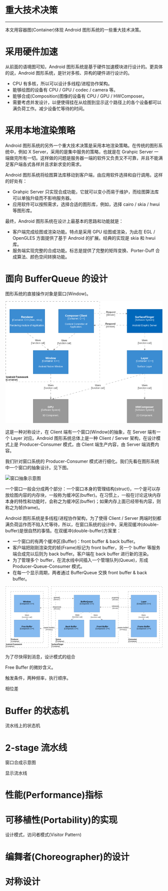# 重大技术决策
* * *

本文用容器图(Container)体现 Android 图形系统的一些重大技术决策。

# 采用硬件加速

从前面的语境图可知，Android 图形系统是基于硬件加速模块进行设计的。更具体的说，Android 图形系统，是针对多核、异构的硬件进行设计的。
* CPU 有多核，所以可以设计多线程/进程协作架构。
* 能够绘图的设备有 CPU / GPU / codec / camera 等。
* 能够合成(Composition)图像的设备有 CPU / GPU / HWComposer。
* 需要考虑并发设计，以便使得挂在从绘图到显示这个路径上的各个设备都可以满负荷工作。减少设备忙等待的时间。

# 采用本地渲染策略

Android 图形系统的另外一个重大技术决策是采用本地渲染策略。在传统的图形系统中，例如 X Server，采用的是集中服务的策略，也就是在 Grahpic Server 一端做完所有一切。这样做的问题是服务器一端的软件又负责又不可靠，并且不能满足客户端各式各样并且求新求变的需求。

Android 图形系统将绘图算法库移动到客户端，由应用软件选择和自行调用。这样的好处有： 
* Grahpic Server 只实现合成功能，它就可以变小而易于维护，而绘图算法库可以单独升级而不影响服务器。 
* 应用软件可以按照需求，选择合适的图形库，例如，选择 cairo / skia / hwui 等图形库。 

最终，Android 图形系统在设计上最基本的思路和功能就是： 
* 客户端完成绘图或渲染功能。特点是采用 GPU 绘图或渲染，为此在 EGL / OpenGLES 方面提供了基于 Android 的扩展。经典的实现是 skia 和 hwui 库。 
* 服务端实现完整的合成功能。标志是提供了完整的矩阵变换、Porter-Duff 合成算法、颜色空间转换功能。 

# 面向 BufferQueue 的设计

图形系统的直接操作对象是窗口(Window)。

![使用 Android 窗口示意图](graphic-system-03.png)

这是一种对称设计，在 Client 端有一个窗口(Window)的抽象，在 Server 端有一个 Layer 对应。Android 图形系统总体上是一种 Client / Server 架构，在设计模式上是 Producer-Consumer 模式，由 Client 端生产内容，由 Server 端消费内容。

我们针对窗口系统的 Producer-Consumer 模式进行细化。我们先看在图形系统中一个窗口的抽象设计。见下图。

![窗口抽象示意图](https://raw.github.com/shuyong/Design-Of-Android-10.0-Graphic-System/master/document/original-design/03-window.svg)

一个窗口一般会分成两个部分：一个窗口本身的管理结构(struct)，一个是可以存放绘图内容的内存块，一般称为缓冲区(buffer)。在习惯上，一般在讨论这块内存本身的特性和功能时，会称之为缓冲区(buffer)；如果内存上面已经带有内容，则称之为帧(frame)。 

Android 图形系统是多线程/进程协作架构，为了使得 Client / Server 两端时刻都满负荷运作而不陷入忙等待，所以，在窗口系统的设计中，采用双缓冲(double-buffer)是很自然的事情。在双缓冲(double-buffer)方案里： 
* 一个窗口的有两个缓冲区(Buffer)：front buffer & back buffer。 
* 客户端把刚刚渲染完的帧(Frame)标记为 front buffer，另一个 buffer 等服务端合成完以后则为 back buffer。客户端在 back buffer 进行新的渲染。
* 为了管理多个 buffer，在流水线中间插入一个管理队列(Queue)，形成 Producer-Queue-Consumer 模式。
* 在每一个显示周期，两者通过 BufferQueue 交换 front buffer & back buffer。

![Android 窗口抽象设计图](graphic-system-04.png)

为了尽快得到消息，设计模式的组合

Free Buffer 的微妙含义。

触发条件，两种频率，执行顺序。

相位差

# Buffer 的状态机

流水线上的状态机

# 2-stage 流水线

窗口合成示意图

显示流水线

# 性能(Performance)指标

# 可移植性(Portability)的实现

设计模式，访问者模式(Visitor Pattern)

# 编舞者(Choreographer)的设计

# 对称设计



